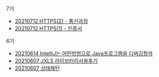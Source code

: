 7기
- [20210712 HTTPS(2) - 통신과정](https://mmtos.notion.site/HTTPS-2-f063eb04bea449e2a690556757132d4c)
- [20210712 HTTPS(1) - 인증서](https://www.notion.so/mmtos/HTTPS-1-a0c39c33a7054121838928ba2f2a817d)


6기
- [20210614 IntelliJ는 어떤방법으로 Java프로그램을 디버깅할까](https://www.notion.so/mmtos/IntelliJ-Java-5c19e3b227924be9bbce8504e1d8db08)
- [20210607 JXLS 라이브러리사용후기](https://www.notion.so/mmtos/JXLS-CORE-4876e978407d4479b62bd7bc9574aa5d)
- [20210607 상태패턴](https://www.notion.so/mmtos/1-d427f026062f468181116029156e2de5)
